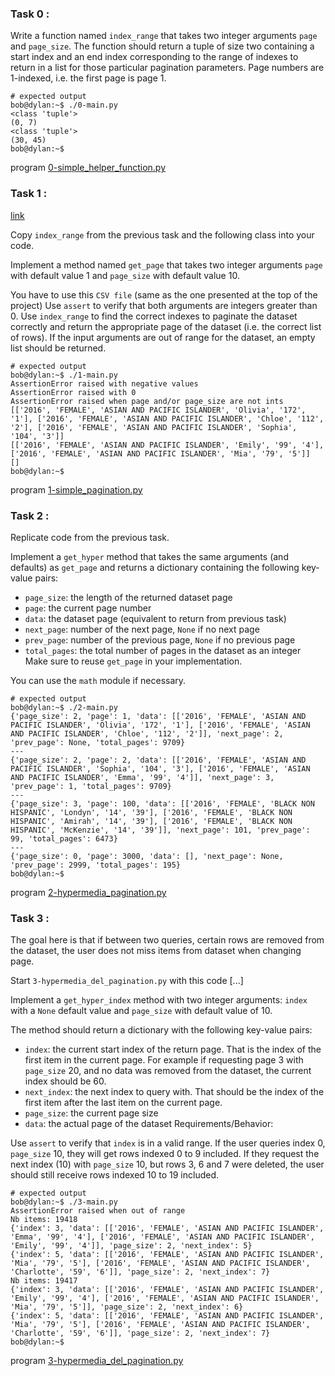 ### Task 0 :

Write a function named `index_range` that takes two integer arguments `page` and `page_size`.
The function should return a tuple of size two containing a start index and an end index corresponding to the range of indexes to return in a list for those particular pagination parameters.
Page numbers are 1-indexed, i.e. the first page is page 1.

```
# expected output
bob@dylan:~$ ./0-main.py
<class 'tuple'>
(0, 7)
<class 'tuple'>
(30, 45)
bob@dylan:~$
```

program [0-simple_helper_function.py](https://github.com/Mylliah/holbertonschool-web_back_end/blob/main/pagination/0-simple_helper_function.py)


### Task 1 :

[link](https://s3.eu-west-3.amazonaws.com/hbtn.intranet/uploads/misc/2020/5/7d3576d97e7560ae85135cc214ffe2b3412c51d7.csv?X-Amz-Algorithm=AWS4-HMAC-SHA256&X-Amz-Credential=AKIA4MYA5JM5DUTZGMZG%2F20250813%2Feu-west-3%2Fs3%2Faws4_request&X-Amz-Date=20250813T082049Z&X-Amz-Expires=86400&X-Amz-SignedHeaders=host&X-Amz-Signature=d8567929920533355d8e4d40fa4fdc02fdd0c77a834ba2404f1001eb024d44bf)

Copy `index_range` from the previous task and the following class into your code.

Implement a method named `get_page` that takes two integer arguments `page` with default value 1 and `page_size` with default value 10.

You have to use this `CSV file` (same as the one presented at the top of the project)
Use `assert` to verify that both arguments are integers greater than 0.
Use `index_range` to find the correct indexes to paginate the dataset correctly and return the appropriate page of the dataset (i.e. the correct list of rows).
If the input arguments are out of range for the dataset, an empty list should be returned.

```
# expected output
bob@dylan:~$ ./1-main.py
AssertionError raised with negative values
AssertionError raised with 0
AssertionError raised when page and/or page_size are not ints
[['2016', 'FEMALE', 'ASIAN AND PACIFIC ISLANDER', 'Olivia', '172', '1'], ['2016', 'FEMALE', 'ASIAN AND PACIFIC ISLANDER', 'Chloe', '112', '2'], ['2016', 'FEMALE', 'ASIAN AND PACIFIC ISLANDER', 'Sophia', '104', '3']]
[['2016', 'FEMALE', 'ASIAN AND PACIFIC ISLANDER', 'Emily', '99', '4'], ['2016', 'FEMALE', 'ASIAN AND PACIFIC ISLANDER', 'Mia', '79', '5']]
[]
bob@dylan:~$ 
```

program [1-simple_pagination.py](https://github.com/Mylliah/holbertonschool-web_back_end/blob/main/pagination/1-simple_pagination.py)


### Task 2 :

Replicate code from the previous task.

Implement a `get_hyper` method that takes the same arguments (and defaults) as `get_page` and returns a dictionary containing the following key-value pairs:

- `page_size`: the length of the returned dataset page
- `page`: the current page number
- `data`: the dataset page (equivalent to return from previous task)
- `next_page`: number of the next page, `None` if no next page
- `prev_page`: number of the previous page, `None` if no previous page
- `total_pages`: the total number of pages in the dataset as an integer
Make sure to reuse `get_page` in your implementation.

You can use the `math` module if necessary.

```
# expected output
bob@dylan:~$ ./2-main.py
{'page_size': 2, 'page': 1, 'data': [['2016', 'FEMALE', 'ASIAN AND PACIFIC ISLANDER', 'Olivia', '172', '1'], ['2016', 'FEMALE', 'ASIAN AND PACIFIC ISLANDER', 'Chloe', '112', '2']], 'next_page': 2, 'prev_page': None, 'total_pages': 9709}
---
{'page_size': 2, 'page': 2, 'data': [['2016', 'FEMALE', 'ASIAN AND PACIFIC ISLANDER', 'Sophia', '104', '3'], ['2016', 'FEMALE', 'ASIAN AND PACIFIC ISLANDER', 'Emma', '99', '4']], 'next_page': 3, 'prev_page': 1, 'total_pages': 9709}
---
{'page_size': 3, 'page': 100, 'data': [['2016', 'FEMALE', 'BLACK NON HISPANIC', 'Londyn', '14', '39'], ['2016', 'FEMALE', 'BLACK NON HISPANIC', 'Amirah', '14', '39'], ['2016', 'FEMALE', 'BLACK NON HISPANIC', 'McKenzie', '14', '39']], 'next_page': 101, 'prev_page': 99, 'total_pages': 6473}
---
{'page_size': 0, 'page': 3000, 'data': [], 'next_page': None, 'prev_page': 2999, 'total_pages': 195}
bob@dylan:~$
```

program [2-hypermedia_pagination.py](https://github.com/Mylliah/holbertonschool-web_back_end/blob/main/pagination/2-hypermedia_pagination.py)


### Task 3 :

The goal here is that if between two queries, certain rows are removed from the dataset, the user does not miss items from dataset when changing page.

Start `3-hypermedia_del_pagination.py` with this code [...]

Implement a `get_hyper_index` method with two integer arguments: `index` with a `None` default value and `page_size` with default value of 10.

The method should return a dictionary with the following key-value pairs:
- `index`: the current start index of the return page. That is the index of the first item in the current page. For example if requesting page 3 with `page_size` 20, and no data was removed from the dataset, the current index should be 60.
- `next_index`: the next index to query with. That should be the index of the first item after the last item on the current page.
- `page_size`: the current page size
- `data`: the actual page of the dataset
Requirements/Behavior:

Use `assert` to verify that `index` is in a valid range.
If the user queries index 0, `page_size` 10, they will get rows indexed 0 to 9 included.
If they request the next index (10) with `page_size` 10, but rows 3, 6 and 7 were deleted, the user should still receive rows indexed 10 to 19 included.

```
# expected output
bob@dylan:~$ ./3-main.py
AssertionError raised when out of range
Nb items: 19418
{'index': 3, 'data': [['2016', 'FEMALE', 'ASIAN AND PACIFIC ISLANDER', 'Emma', '99', '4'], ['2016', 'FEMALE', 'ASIAN AND PACIFIC ISLANDER', 'Emily', '99', '4']], 'page_size': 2, 'next_index': 5}
{'index': 5, 'data': [['2016', 'FEMALE', 'ASIAN AND PACIFIC ISLANDER', 'Mia', '79', '5'], ['2016', 'FEMALE', 'ASIAN AND PACIFIC ISLANDER', 'Charlotte', '59', '6']], 'page_size': 2, 'next_index': 7}
Nb items: 19417
{'index': 3, 'data': [['2016', 'FEMALE', 'ASIAN AND PACIFIC ISLANDER', 'Emily', '99', '4'], ['2016', 'FEMALE', 'ASIAN AND PACIFIC ISLANDER', 'Mia', '79', '5']], 'page_size': 2, 'next_index': 6}
{'index': 5, 'data': [['2016', 'FEMALE', 'ASIAN AND PACIFIC ISLANDER', 'Mia', '79', '5'], ['2016', 'FEMALE', 'ASIAN AND PACIFIC ISLANDER', 'Charlotte', '59', '6']], 'page_size': 2, 'next_index': 7}
bob@dylan:~$
```

program [3-hypermedia_del_pagination.py](https://github.com/Mylliah/holbertonschool-web_back_end/blob/main/pagination/3-hypermedia_del_pagination.py)
